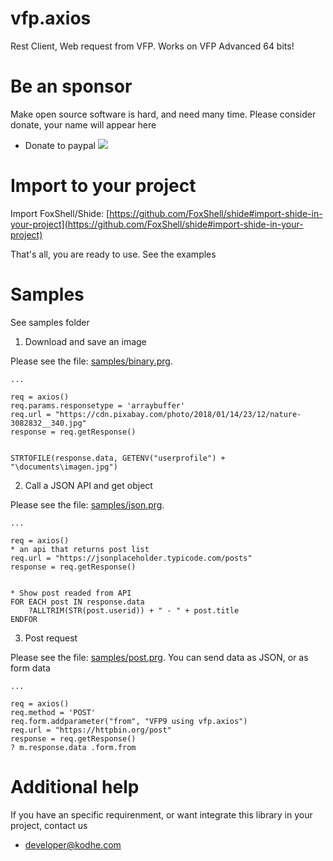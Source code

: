 # vfp.axios 

Rest Client, Web request from VFP.
Works on VFP Advanced 64 bits!

# Be an sponsor


Make open source software is hard, and need many time. Please consider donate, your name will appear here

* Donate to paypal [![](https://www.paypalobjects.com/en_US/i/btn/btn_donateCC_LG.gif)](https://www.paypal.com/cgi-bin/webscr?cmd=_s-xclick&hosted_button_id=XTUTKMVWCVQCJ&source=url)



# Import to your project 

Import FoxShell/Shide: [https://github.com/FoxShell/shide#import-shide-in-your-project](https://github.com/FoxShell/shide#import-shide-in-your-project)

That's all, you are ready to use. See the examples


# Samples

See samples folder

1. Download and save an image 

Please see the file: [samples/binary.prg](./samples/binary.prg). 

```harbour
...

req = axios()
req.params.responsetype = 'arraybuffer'
req.url = "https://cdn.pixabay.com/photo/2018/01/14/23/12/nature-3082832__340.jpg"
response = req.getResponse()


STRTOFILE(response.data, GETENV("userprofile") + "\documents\imagen.jpg")
```


2. Call a JSON API and get object

Please see the file: [samples/json.prg](./samples/json.prg). 

```harbour
...

req = axios()
* an api that returns post list
req.url = "https://jsonplaceholder.typicode.com/posts"
response = req.getResponse()


* Show post readed from API
FOR EACH post IN response.data 
	?ALLTRIM(STR(post.userid)) + " - " + post.title
ENDFOR

```


3. Post request 

Please see the file: [samples/post.prg](./samples/post.prg). 
You can send data as JSON, or as form data


```harbour
...

req = axios()
req.method = 'POST'
req.form.addparameter("from", "VFP9 using vfp.axios")
req.url = "https://httpbin.org/post"
response = req.getResponse()
? m.response.data .form.from 
```



# Additional help 

If you have an specific requirenment, or want integrate this library in your project, contact us

 - developer@kodhe.com
